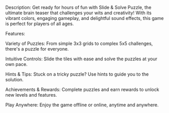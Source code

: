 Description: Get ready for hours of fun with Slide & Solve Puzzle, the ultimate brain teaser that challenges your wits and creativity! With its vibrant colors, engaging gameplay, and delightful sound effects, this game is perfect for players of all ages.

Features:

Variety of Puzzles: From simple 3x3 grids to complex 5x5 challenges, there's a puzzle for everyone.

Intuitive Controls: Slide the tiles with ease and solve the puzzles at your own pace.

Hints & Tips: Stuck on a tricky puzzle? Use hints to guide you to the solution.

Achievements & Rewards: Complete puzzles and earn rewards to unlock new levels and features.

Play Anywhere: Enjoy the game offline or online, anytime and anywhere.
